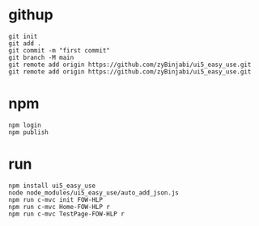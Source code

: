 # githup
    git init
    git add .
    git commit -m "first commit"
    git branch -M main
    git remote add origin https://github.com/zyBinjabi/ui5_easy_use.git
    git remote add origin https://github.com/zyBinjabi/ui5_easy_use.git


# npm
    npm login
    npm publish 

# run
    npm install ui5_easy_use  
    node node_modules/ui5_easy_use/auto_add_json.js
    npm run c-mvc init FOW-HLP
    npm run c-mvc Home-FOW-HLP r
    npm run c-mvc TestPage-FOW-HLP r